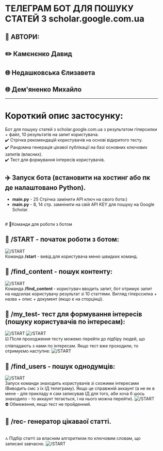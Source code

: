 # ТЕЛЕГРАМ БОТ ДЛЯ ПОШУКУ СТАТЕЙ З scholar.google.com.ua

## 📃 АВТОРИ:
## ✏️ Камєнєнко Давид
## 🌐 Недашковська Єлизавета
## 🌐 Дем'яненко Михайло

___
# Короткий опис застосунку:
Бот для пошуку статей з scholar.google.com.ua з результатом гіперсилки + файл, 10 результатів на запит користувача.  <BR>
✔️ Стрічка рекомендацій користувачів на основі відкритого тесту.<BR>
✔️ Рандомна генерація цікавої публікації на базі основних ключових запитів (власних). <BR>
✔️ Тест для формування інтересів користувачів.


## ✈️ Запуск бота (встановити на хостинг або пк де налаштовано Python). 
* **main.py**  - 25 Стрічка замiнити API ключ на свого бота:)
* **main.py**  - 8, 14 стр. замнiнити на свiй API KEY для пошуку на Google Scholar.
<BR>
# 🔸Команди для роботи з ботом

## 🔗 /START - початок роботи з ботом:


![/START](https://www.imgonline.com.ua/result_img/imgonline-com-ua-GIF-Animation-pZZN2EY0eOz.gif)
<BR>
Команда <b>/start</b> - вивiд для користувача меню швидких команд.

## 🔗 /find_content - пошук контенту:
![/START](https://www.imgonline.com.ua/result_img/imgonline-com-ua-GIF-Animation-u4835vCjxCCf.gif)
<BR>
Команда <b>/find_content </b> - користувач вводить запит, бот отримує запит на надсилає користувачу результат зі 10 статтями. Вигляд гіперссилка + назва + опис + документ (якщо є на сторцінці).

## 🔗 /my_test- тест для формування інтересів (пошуку користувачів по інтересам):
![/START](https://i.ibb.co/tY6Y3VW/image.png)
![/START](https://i.ibb.co/x6F229r/image.png)
<BR>☑️ Після проходження тесту можемо перейти до підбіру людей, що співпадають з нами по інтересам.
Якщо тест вже проходили, то отримуємо наступне:
![/START](https://i.ibb.co/GT3v6fS/image.png)

## 🔗 /find_users - пошук однодумців:
![/START](https://srv4.imgonline.com.ua/result_img/imgonline-com-ua-GIF-Animation-4z0uqxiRGJG4mRn3.gif)
<BR>Запуск команди знаходить користувачів зі схожими інтересами (Виводить смс з їх ІД телеграму). Якщо це справжній аккаунт (а не як в мене - для прикладу я сам записував ІД для того, аби хоча б шось знаходило - то аккаунт тегається, і на нього можна перейти).
![/START](https://i.ibb.co/xXYbSsd/image.png)
<BR>⛔ Обмеження, якщо тест не пройденний.

## 🔗 /rec- генератор цікаваої статті.
<BR>🔝 Підбір статті за власним алгоритмом по ключовим словам, що записані завчасно.
![/START](https://i.ibb.co/TBkzzqq/image.png)
